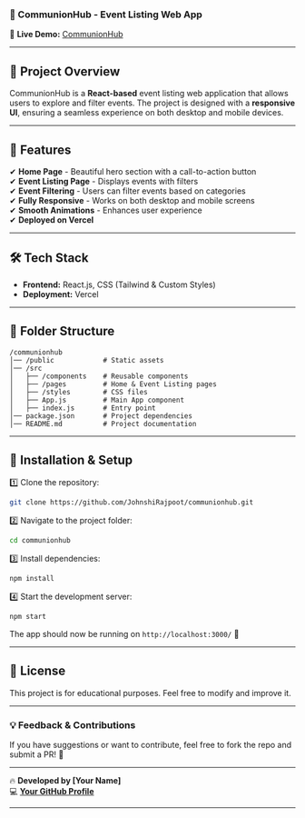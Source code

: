 ### **📌 CommunionHub - Event Listing Web App**  

🚀 **Live Demo:** [CommunionHub](https://communion-rn3ykyp6u-johnshirajpoots-projects.vercel.app/)  

---

## **📖 Project Overview**  
CommunionHub is a **React-based** event listing web application that allows users to explore and filter events. The project is designed with a **responsive UI**, ensuring a seamless experience on both desktop and mobile devices.  

---

## **🎯 Features**  
✔ **Home Page** - Beautiful hero section with a call-to-action button  
✔ **Event Listing Page** - Displays events with filters  
✔ **Event Filtering** - Users can filter events based on categories  
✔ **Fully Responsive** - Works on both desktop and mobile screens  
✔ **Smooth Animations** - Enhances user experience  
✔ **Deployed on Vercel**  

---

## **🛠️ Tech Stack**  
- **Frontend:** React.js, CSS (Tailwind & Custom Styles)  
- **Deployment:** Vercel  

---

## **📂 Folder Structure**  
```
/communionhub
│── /public            # Static assets  
│── /src
│   ├── /components    # Reusable components  
│   ├── /pages         # Home & Event Listing pages  
│   ├── /styles        # CSS files  
│   ├── App.js         # Main App component  
│   ├── index.js       # Entry point  
│── package.json       # Project dependencies  
│── README.md          # Project documentation  
```

---

## **🚀 Installation & Setup**  
1️⃣ Clone the repository:  
```sh
git clone https://github.com/JohnshiRajpoot/communionhub.git
```
2️⃣ Navigate to the project folder:  
```sh
cd communionhub
```
3️⃣ Install dependencies:  
```sh
npm install
```
4️⃣ Start the development server:  
```sh
npm start
```
The app should now be running on `http://localhost:3000/` 🎉  

---

## **📜 License**  
This project is for educational purposes. Feel free to modify and improve it.  

---

### **💡 Feedback & Contributions**  
If you have suggestions or want to contribute, feel free to fork the repo and submit a PR! 🚀  

---

🔥 **Developed by [Your Name]**  
💻 **[Your GitHub Profile](https://github.com/JohnshiRajpoot)**  

---

